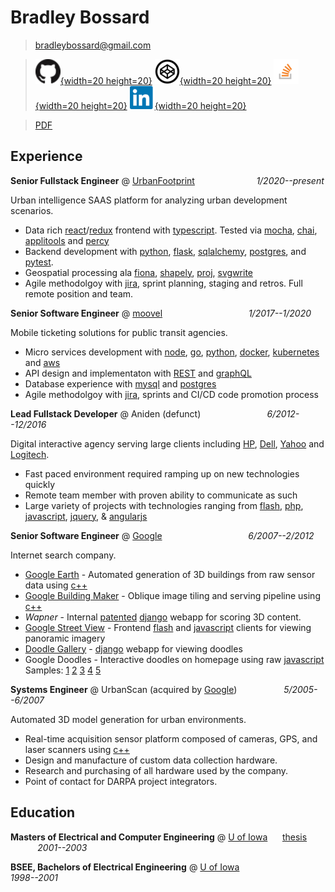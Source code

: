 # Bradley Bossard

><bradleybossard@gmail.com>

<!--- Need image px params for PDF output, some pandoc bug -->

> [![](./images/github.png){width=20 height=20}](https://github.com/bradleybossard)
[![](./images/codepen.png){width=20 height=20}](https://codepen.io/bradleybossard)
[![](./images/stackoverflow.png){width=20 height=20}](http://stackoverflow.com/users/story/1754642)
[![](./images/linkedin.png){width=20 height=20}](https://www.linkedin.com/in/bradleybossard)
<!--
[![](./images/docker.png){width=20 height=20}](https://hub.docker.com/u/bradleybossard)
[![](./images/codewars.png){width=20 height=20}](https://www.codewars.com/users/bradleybossard)
[![](./images/csacademy.png){width=20 height=20}](https://csacademy.com/user/bradleybossard)
[![](./images/hackerrank.png){width=20 height=20}](https://hackerrank.com/bradleybossard)
-->

>[PDF] <!-- REMOVEPDF -->

## Experience
**Senior Fullstack Engineer** @ [UrbanFootprint] $~~~~~~~~~~~~~~~~~~~~~~~$ _1/2020--present_

Urban intelligence SAAS platform for analyzing urban development scenarios.

* Data rich [react]/[redux] frontend with [typescript].  Tested via [mocha], [chai], [applitools] and [percy]
* Backend development with [python], [flask], [sqlalchemy], [postgres], and [pytest].
* Geospatial processing ala [fiona], [shapely], [proj], [svgwrite]
* Agile methodolgoy with [jira], sprint planning, staging and retros.  Full remote position and team.

**Senior Software Engineer** @ [moovel] $~~~~~~~~~~~~~~~~~~~~~~~~~~~~~~~~~$ _1/2017--1/2020_

Mobile ticketing solutions for public transit agencies.

* Micro services development with [node], [go], [python], [docker], [kubernetes] and [aws]
* API design and implementaton with [REST] and [graphQL]
* Database experience with [mysql] and [postgres]
* Agile methodolgoy with [jira], sprints and CI/CD code promotion process

**Lead Fullstack Developer** @ Aniden (defunct) $~~~~~~~~~~~~~~~~~~~~~~~~~$ _6/2012--12/2016_

Digital interactive agency serving large clients including [HP], [Dell], [Yahoo] and [Logitech].

* Fast paced environment required ramping up on new technologies quickly
* Remote team member with proven ability to communicate as such
* Large variety of projects with technologies ranging from [flash], [php], [javascript], [jquery], & [angularjs]

**Senior Software Engineer** @ [Google] $~~~~~~~~~~~~~~~~~~~~~~~~~~~~~~~~~$ _6/2007--2/2012_

Internet search company.

* [Google Earth] - Automated generation of 3D buildings from raw sensor data using [c++]
* [Google Building Maker] - Oblique image tiling and serving pipeline using [c++]
* _Wapner_ - Internal [patented] [django] webapp for scoring 3D content.
* [Google Street View] - Frontend [flash] and [javascript] clients for viewing panoramic imagery
* [Doodle Gallery] - [django] webapp for viewing doodles
* Google Doodles - Interactive doodles on homepage using raw [javascript] Samples: [1] [2] [3] [4] [5] 

**Systems Engineer** @ UrbanScan (acquired by [Google]) $~~~~~~~~~~~~~~~~~$ _5/2005--6/2007_

Automated 3D model generation for urban environments.

* Real-time acquisition sensor platform composed of cameras, GPS, and laser scanners using [c++]
* Design and manufacture of custom data collection hardware.
* Research and purchasing of all hardware used by the company.
* Point of contact for DARPA project integrators.

Education
---------
**Masters of Electrical and Computer Engineering** @ [U of Iowa] $~~~~$ [thesis] $~~~~~~~~~~$ _2001--2003_

**BSEE, Bachelors of Electrical Engineering** @ [U of Iowa]  $~~~~~~~~~~~~~~~~~~~~~~~~~~~~~~$ _1998--2001_

<!--
Consulting
-------------

**CTO - [DentalEMR] - *2015* **

Cloud-based electronic medical records webapp

* Architected and developed Django/Angular application hosted on AWS
* Interviewed and hired additional team members.
* Agile project management and sprint planning, acting SCRUMM master

Patents and Publications
------------------------
[Evaluating Three-Dimensional Geographical Environments Using A Divided Bounding Area]

[Generation of Real-Time Synthetic Environment Using a Mobile Sensor Platform]
-->

[1]: https://www.google.com/doodles/total-lunar-eclipse-live-imagery-provided-by-slooh
[2]: https://www.google.com/doodles/art-clokeys-90th-birthday
[3]: https://www.google.com/doodles/lucille-balls-100th-birthday
[4]: https://www.google.com/doodles/halloween-2011
[5]: https://www.google.com/doodles/46th-anniversary-of-star-treks-1st-broadcast

[angularjs]: https://angularjs.org/
[applitools]: https://applitools.com/
[aws]: https://aws.amazon.com/
[Aniden Interactive]:http://www.aniden.com/
[c++]: https://isocpp.org/
[chai]: https://www.chaijs.com/
[Dell]: https://www.dell.com/
[DentalEMR]:https://dentalemr.com
[django]:https://www.djangoproject.com/
[docker]:https://www.docker.com/
[Evaluating Three-Dimensional Geographical Environments Using A Divided Bounding Area]:http://www.google.com/patents/US20150143301
[Finish Drawing]:http://finishdrawing.com
[flash]: https://get.adobe.com/flashplayer/about/
[flask]: https://palletsprojects.com/p/flask/
[go]: https://golang.org/
[Google]:https://www.google.com
[Google Earth]: https://www.google.com/earth/
[Google Building Maker]: https://googleblog.blogspot.com/2009/10/introducing-google-building-maker.html
[Google Street View]:https://www.google.com/maps/streetview/
[graphQL]: https://graphql.org/
[HP]: https://www.hp.com/
[Doodles]:https://www.google.com/doodles
[Doodle Gallery]:https://www.google.com/doodles
[fiona]: https://pypi.org/project/Fiona/
[History Of Baker Hughes]:http://aniden.com/project/bh_timeline
[HP Discover Mobility Experience]:http://aniden.com/project/mobility_touch_experience
[javascript]: https://www.javascript.com/
[jira]: https://www.atlassian.com/software/jira
[jquery]: https://jquery.com/
[kubernetes]: https://kubernetes.io/
[Logitech]: https://www.logitech.com/
[moovel]:https://www.moovel.com/en
[mocha]: https://mochajs.org/
[node]: https://nodejs.org/en/
[MS Word]: resume-of-bradley-bossard.docx
[mysql]: https://www.mysql.com/
[patented]:http://www.google.com/patents/US20150143301
[PDF]: resume-of-bradley-bossard.pdf
[percy]: https://percy.io/
[php]: https://www.php.net/
[postgres]: https://www.postgresql.org/
[proj]: https://proj.org/
[pytest]: https://docs.pytest.org/
[python]: https://www.python.org/
[Race For The Stars]:http://aniden.com/project/race_for_the_stars
[react]: https://reactjs.org/
[redux]: https://redux.js.org/
[REST]: https://restfulapi.net/
[shapely]: https://pypi.org/project/Shapely/ 
[sqlalchemy]: https://www.sqlalchemy.org/
[Specialty Pegmen]:https://www.google.co.in/intl/en/help/maps/streetview/learn/pegman.html
[svgwrite]: https://pypi.org/project/svgwrite/
[thesis]:https://www.nads-sc.uiowa.edu/dscna/2001/Papers/Papelis%20_%20Generation%20of%20Real-Time%20Synthetic%20Environment....pdf
[typescript]: https://www.typescriptlang.org/
[U of Iowa]:http://www.uiowa.edu/
[UrbanFootprint]:https://www.urbanfootprint.com
[Wacom Inkation]:http://devpost.com/software/finishdrawing-com
[Yahoo Doodle]:http://aniden.com/project/yahoo_logo
[Yahoo]: https://www.yahoo.com/

<script>
  (function(i,s,o,g,r,a,m){i['GoogleAnalyticsObject']=r;i[r]=i[r]||function(){
  (i[r].q=i[r].q||[]).push(arguments)},i[r].l=1*new Date();a=s.createElement(o),
  m=s.getElementsByTagName(o)[0];a.async=1;a.src=g;m.parentNode.insertBefore(a,m)
  })(window,document,'script','https://www.google-analytics.com/analytics.js','ga');

  ga('create', 'UA-52576926-1', 'auto');
  ga('send', 'pageview');
</script>
